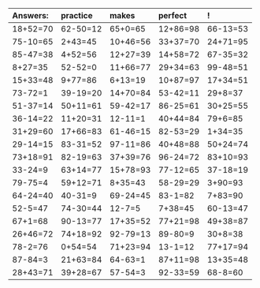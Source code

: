 | Answers: | practice | makes | perfect | ! |
| :--- | :--- | :--- | :--- | :--- |
| 18+52=70 | 62-50=12 | 65+0=65 | 12+86=98 | 66-13=53 | 
| 75-10=65 | 2+43=45 | 10+46=56 | 33+37=70 | 24+71=95 | 
| 85-47=38 | 4+52=56 | 12+27=39 | 14+58=72 | 67-35=32 | 
| 8+27=35 | 52-52=0 | 11+66=77 | 29+34=63 | 99-48=51 | 
| 15+33=48 | 9+77=86 | 6+13=19 | 10+87=97 | 17+34=51 | 
| 73-72=1 | 39-19=20 | 14+70=84 | 53-42=11 | 29+8=37 | 
| 51-37=14 | 50+11=61 | 59-42=17 | 86-25=61 | 30+25=55 | 
| 36-14=22 | 11+20=31 | 12-11=1 | 40+44=84 | 79+6=85 | 
| 31+29=60 | 17+66=83 | 61-46=15 | 82-53=29 | 1+34=35 | 
| 29-14=15 | 83-31=52 | 97-11=86 | 40+48=88 | 50+24=74 | 
| 73+18=91 | 82-19=63 | 37+39=76 | 96-24=72 | 83+10=93 | 
| 33-24=9 | 63+14=77 | 15+78=93 | 77-12=65 | 37-18=19 | 
| 79-75=4 | 59+12=71 | 8+35=43 | 58-29=29 | 3+90=93 | 
| 64-24=40 | 40-31=9 | 69-24=45 | 83-1=82 | 7+83=90 | 
| 52-5=47 | 74-30=44 | 12-7=5 | 7+38=45 | 60-13=47 | 
| 67+1=68 | 90-13=77 | 17+35=52 | 77+21=98 | 49+38=87 | 
| 26+46=72 | 74+18=92 | 92-79=13 | 89-80=9 | 30+8=38 | 
| 78-2=76 | 0+54=54 | 71+23=94 | 13-1=12 | 77+17=94 | 
| 87-84=3 | 21+63=84 | 64-63=1 | 87+11=98 | 13+35=48 | 
| 28+43=71 | 39+28=67 | 57-54=3 | 92-33=59 | 68-8=60 | 
